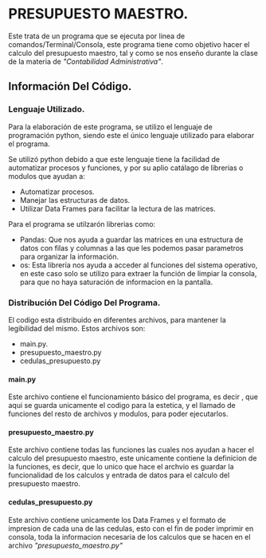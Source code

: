 # PRESUPUESTO MAESTRO.

  Este trata de un programa que se ejecuta por linea de comandos/Terminal/Consola, este programa tiene como objetivo hacer el 
  calculo del presupuesto maestro, tal y como se nos enseño durante la clase de la materia de *"Contabilidad Administrativa"*.

## Información Del Código.

  ### Lenguaje Utilizado.

  Para la elaboración de este programa, se utilizo el lenguaje de programación python, siendo este el único lenguaje utilizado
  para elaborar el programa.

  Se utilizó python debido a que este lenguaje tiene la facilidad de automatizar procesos y funciones, y por
  su aplio catálago de librerias o modulos que ayudan a:
  
  - Automatizar procesos.
  - Manejar las estructuras de datos.
  - Utilizar Data Frames para facilitar la lectura de las matrices. 

  Para el programa se utilzarón librerias como:
  
  - Pandas: Que nos ayuda a guardar las matrices en una estructura de datos con filas y columnas a las que les podemos pasar
  parametros para organizar la información.
  - os: Esta librería nos ayuda a acceder al funciones del sistema operativo, en este caso solo se utilizo para extraer la
  función de limpiar la consola, para que no haya saturación de informacion en la pantalla.
  
  ### Distribución Del Código Del Programa.
  
  El codigo esta distribuido en diferentes archivos, para mantener la legibilidad del mismo. Estos archivos son:
  
  - main.py.
  - presupuesto_maestro.py
  - cedulas_presupuesto.py

  #### main.py
  Este archivo contiene el funcionamiento básico del programa, es decir , que aqui se guarda unicamente el codigo para la estetica,
  y el llamado de funciones del resto de archivos y modulos, para poder ejecutarlos.
  
  #### presupuesto_maestro.py
  Este archivo contiene todas las funciones las cuales nos ayudan a hacer el calculo del presupuesto maestro, este unicamente contiene
  la definicion de la funciones, es decir, que lo unico que hace el archvio es guardar la funcionalidad de los calculos y entrada de 
  datos para el calculo del presupuesto maestro.
  
  #### cedulas_presupuesto.py
  Este archivo contiene unicamente los Data Frames y el formato de impresion de cada una de las cedulas, esto con el fin de poder imprimir
  en consola, toda la informacion necesaria de los calculos que se hacen en el archivo *"presupuesto_maestro.py"*
